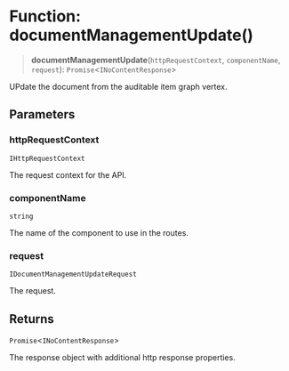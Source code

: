 # Function: documentManagementUpdate()

> **documentManagementUpdate**(`httpRequestContext`, `componentName`, `request`): `Promise`\<`INoContentResponse`\>

UPdate the document from the auditable item graph vertex.

## Parameters

### httpRequestContext

`IHttpRequestContext`

The request context for the API.

### componentName

`string`

The name of the component to use in the routes.

### request

`IDocumentManagementUpdateRequest`

The request.

## Returns

`Promise`\<`INoContentResponse`\>

The response object with additional http response properties.

